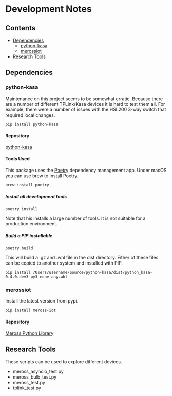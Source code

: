 # Development Notes
## Contents
* [Dependencies](#dependencies)
	* [python-kasa](#python-kasa)
	* [merossiot](#merossiot)
* [Research Tools](#research-tools)

## Dependencies

### python-kasa
Maintenance on this project seems to be somewhat erratic. Because there are a number of different TPLink/Kasa
devices it is hard to test them all. For example, there were a number of issues with the HSL200 3-way switch
that required local changes.

```
pip install python-kasa
```

#### Repository
[python-kasa](https://github.com/python-kasa/python-kasa)

#### Tools Used
This package uses the [Poetry](https://python-poetry.org/) dependency management app. 
Under macOS you can use brew to install Poetry.

```
brew install poetry
```

##### Install all development tools
```
poetry install
```
Note that his installs a large number of tools. It is not suitable for a production environment.

##### Build a PIP installable

```
poetry build
```
This will build a .gz and .whl file in the dist directory. Either of these files can be copied to
another system and installed with PIP.

```
pip install /Users/username/Source/python-kasa/dist/python_kasa-0.4.0.dev3-py3-none-any.whl
```

### merossiot
Install the latest version from pypi.

```
pip install meross-iot
```

#### Repository
[Meross Python Library](https://github.com/albertogeniola/MerossIot)

## Research Tools
These scripts can be used to explore different devices.

* meross\_asyncio\_test.py
* meross\_bulb\_test.py
* meross\_test.py
* tplink\_test.py

